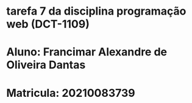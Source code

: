 # tarefa 7 da disciplina programação web (DCT-1109)
# Aluno: Francimar Alexandre de Oliveira Dantas
# Matricula: 20210083739
